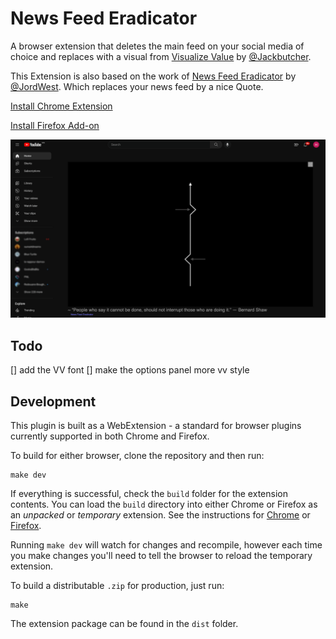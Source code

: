 # News Feed Eradicator

A browser extension that deletes the main feed on your social media of choice
and replaces with a visual from [Visualize Value](https://visualizevalue.com/) by [@Jackbutcher](https://twitter.com/jackbutcher).

This Extension is also based on the work of [News Feed Eradicator](https://github.com/jordwest/news-feed-eradicator) by [@JordWest](https://github.com/jordwest). Which replaces your news feed by a nice Quote.

[Install Chrome Extension](https://chrome.google.com/webstore/detail/news-feed-eradicator-for/fjcldmjmjhkklehbacihaiopjklihlgg?hl=en)

[Install Firefox Add-on](https://addons.mozilla.org/en-US/firefox/addon/news-feed-eradicator/)

![Screenshot](/assets/screenshot.png)

## Todo 
[] add the VV font 
[] make the options panel more vv style

## Development

This plugin is built as a WebExtension - a standard for browser plugins currently supported in both Chrome and Firefox.

To build for either browser, clone the repository and then run:

    make dev

If everything is successful, check the `build` folder for the extension contents. You can load the `build` directory into either Chrome or Firefox as an _unpacked_ or _temporary_ extension. See the instructions for [Chrome](https://developer.chrome.com/extensions/getstarted#unpacked) or [Firefox](https://developer.mozilla.org/en-US/Add-ons/WebExtensions/Temporary_Installation_in_Firefox).

Running `make dev` will watch for changes and recompile, however each time you make changes you'll need to tell the browser to reload the temporary extension.

To build a distributable `.zip` for production, just run:

    make

The extension package can be found in the `dist` folder.
